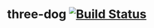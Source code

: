 # three-dog [![Build Status](https://travis-ci.org/Pragma8123/three-dog.svg?branch=master)](https://travis-ci.org/Pragma8123/three-dog)
